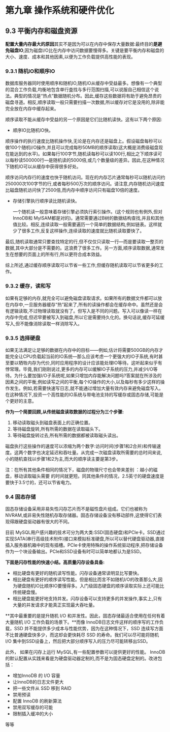 # 第九章 操作系统和硬件优化

## 9.3 平衡内存和磁盘资源

**配置大量内存最大的原因**其实不是因为可以在内存中保存大量数据:最终目的**是避免磁盘IO**,因为磁盘I/O比在内存中访问数据要慢得多。关键是要平衡内存和磁盘的大小、速度、成本和其他因素,以便为工作负载提供高性能的表现。



### 9.3.1 随机IO和顺序IO

数据库服务器同时使用顺序和随机IO,随机IO从缓存中受益最多。想像有一个典型的混合工作负载,均衡地包含单行査找与多行范围扫描,可以说服自己相信这个说法。典型的情况是“热点”数据随机分布。因此,缓存这些数据将有助于避免昂贵的磁盘寻道。相反,顺序读取一般只需要扫描一次数据,所以缓存对它是没用的,除非能完全放在内存中缓存起来。



顺序读取不能从缓存中受益的另一个原因是它们比随机读快。这有以下两个原因:

*  顺序IO比随机IO快。

  顺序操作的执行速度比随机操作快,无论是在内存还是磁盘上。假设磁盘每秒可以做100个随机I/O操作,并且可以完成每秒50MB的顺序读取(这大概是消费级磁盘现在能达到的水平)。如果每行100字节,随机读每秒可以读100行,相比之下顺序读可以每秒读500000行—是随机读的5000倍,或几个数量级的差异。因此,在这种情况下随机IO可以从缓存中获得很多好处。

  顺序访问内存行的速度也快于随机访问。现在的内存芯片通常每秒可以随机访问约250000次100字节的行,或者每秒500万次的顺序访问。请注意,内存随机访问速度比磁盘随机访问快了2500倍,而内存中顺序访问只有磁盘10倍的速度。

* 存储引擎执行顺序读比随机读快。

  一个随机读一般意味着存储引擎必须执行索引操作。(这个规则也有例外,但对InnoDB和 MyISAM都是对的)。通常需要通过B树的数据结构查找,并且和其他值比较。相反,连续读取一般需要遍历一个简单的数据结构,例如链表。这样就少了很多工作,反复这样操作,连续读取的速度就比随机读取要快了。

最后,随机读取通常只要查找特定的行,但不仅仅只读取一行—而是要读取一整页的数据,其中大部分是不需要的。这浪费了很多工作。另一方面,顺序读取数据,通常发生在想要的页面上的所有行,所以更符合成本效益。

综上所述,通过缓存顺序读取可以节省一些工作,但缓存随机读取可以节省更多的工作。



### 9.3.2 缓存，读和写

如果有足够的内存,就完全可以避免磁盘读取请求。如果所有的数据文件都可以放在内存中,一旦服务器缓存“热”起来了,所有的读操作都会在缓存命中。虽然还是会有逻辑读取,不过物理读取就没有了。但写入是不同的问题。写入可以像读一样在内存中完成,但迟早要被写入到磁盘,所以它是需要持久化的。换句话说,缓存可延缓写入,但不能像消除读取一样消除写入。

### 9.3.5 选择硬盘

如果无法满足让足够的数据在内存中的目标——例如,估计将需要500GB的内存才能完全让CPU负载起当前的IO系统—那么应该考虑一个更强大的IO子系统,有时甚至要以牺牲内存为代价,同时应用程序的设计应该能处理IO等待。这听起来似乎有悖常理。毕竟,我们刚刚说过,更多的内存可以缓解IO子系统的压力,并减少I/O等待。为什么要加强I/O子系统呢,如果只增加内存能解决问题吗?答案就在所涉及的因素之间的平衡,例如读写之间的平衡,每个IO操作的大小,以及每秒有多少这样的操作发生。例如,若需要快速写日志,就不能通过增加大量有效内存来避免磁盘写入。在这种情况下,投资一个高性能的IO系统与带电池支持的写缓存或固态存储,可能是个更好的主意。



**作为一个简要回顾,从传统磁盘读取数据的过程分为三个步骤:**

1. 移动读取磁头到磁盘表面上的正确位置。
2. 等待磁盘旋转,所有所需的数据在读取磁头下。
3. 等待磁盘旋转过去,所有所需的数据都被读取磁头读出。

磁盘执行这些操作的速度可以浓缩为两个数字:访问时间(步骤1和2合并)和传输速度。这两个数字也决定延迟和吞吐量。从完成一次磁盘读取所需要的总时间来说,小的随机查找以步骤1和2为主,而大的顺序读主要是第3步。

注：在所有其他条件相同的情况下，磁盘的物理尺寸也会带来差别 ：越小的磁盘，移动读取磁头需要 的时间就更短。同其他条件的情况，2.5英寸的硬盘速度是要快于3.5寸的，还可以节省电力。

### 9.4 固态存储

固态存储设备采用非易失性闪存芯片而不是磁性盘片组成。它们也被称为 NVRAM,或非易失性随机存取存储器。固态存储设备没有移动部件,这使得它们表现得跟硬盘驱动器有很大的不同。

目前 MySQL用户感兴趣的技术可分为两大类:SSD(固态硬盘)和PCle卡。SSD通过实现SATA(串行高级技术附件)接口来模拟标准硬盘,所以可以替代硬盘驱动器,直接插入服务器机箱中的现有插槽。PCIe卡使用特殊的操作系统驱动程序,把存储设备作为一个块设备输出。PCIe和SSD设备有时可以简单地都认为是SSD。

**下面是闪存性能的快速小结。高质量闪存设备具备:**

* 相比硬盘有更好的随机读写性能。闪存设备通常读明显比写要快。
* 相比硬盘有更好的顺序读写性能。但是相比而言不如随机I/O的改善那么大,因为硬盘随机IO比顺序IO要慢得多。入门级固态硬盘的顺序读取实际上还可能比传统硬盘慢。
* 相比硬盘能更好地支持并发。闪存设备可以支持更多的并发操作,事实上,只有大量的并发请求才能真正实现最大吞吐量。

**其中最重要的是提升随机 I/O 和并发性。因此，固态存储最适合使用在任何有着大量随机 I/O 工作负载的场景下。**而像 InnoDB日志文件这样的顺序写的工作负载，SSD 并不能提供多少成本与性能优势，因为在这种情况下，SSD 连续写方面不比普通硬盘快多少，而这却会更快耗尽 SSD 的寿命。我们可以尽可能将随机 I/O 集中到SSD设备上，然后把大部分顺序写入的压力尽可能转移出SSD。

此外， 如果在闪存上运行 MySQL,有一些配置参数可以提供更好的性能。 InnoDB的默认配置从实践来看是为硬盘驱动器定制的,而不是为固态硬盘定制的。改进包括：

* 增加InnoDB 的 I/O 容量
* 让InnoDB的日志文件更大
* 把一些文件从 SSD 移到 RAID
* 禁用预读
* 配置 InnoDB 的刷新算法
* 禁用双写缓存的可能
* 限制插入缓冲的大小

等等





